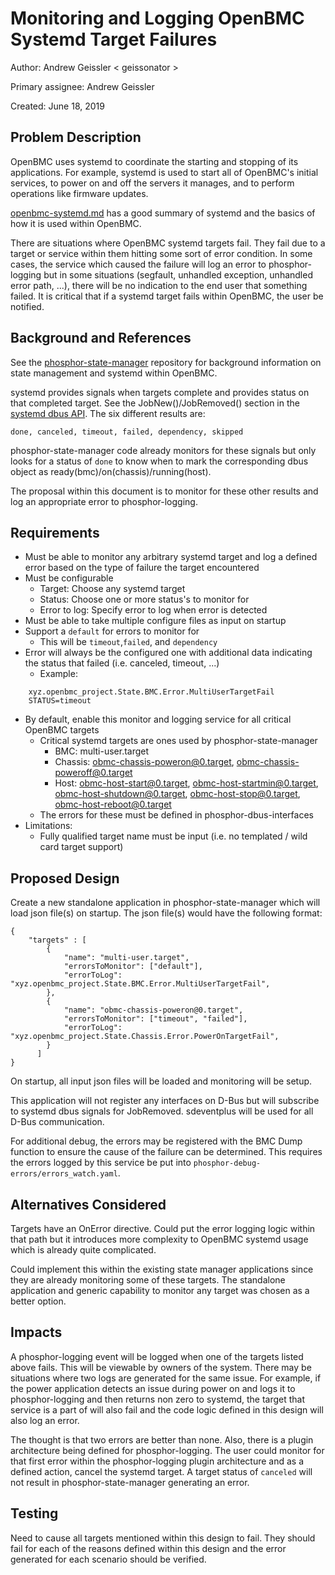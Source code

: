 # Monitoring and Logging OpenBMC Systemd Target Failures

Author: Andrew Geissler
  < geissonator >

  Primary assignee: Andrew Geissler

  Created: June 18, 2019

## Problem Description

OpenBMC uses systemd to coordinate the starting and stopping of its
applications. For example, systemd is used to start all of OpenBMC's initial
services, to power on and off the servers it manages, and to perform operations
like firmware updates.

[openbmc-systemd.md][1] has a good summary of systemd and the basics of how
it is used within OpenBMC.

There are situations where OpenBMC systemd targets fail. They fail due to a
target or service within them hitting some sort of error condition. In some
cases, the service which caused the failure will log an error to
phosphor-logging but in some situations (segfault, unhandled exception,
unhandled error path, ...), there will be no indication to the end user that
something failed. It is critical that if a systemd target fails within OpenBMC,
the user be notified.

## Background and References

See the [phosphor-state-manager][2] repository for background information on
state management and systemd within OpenBMC.

systemd provides signals when targets complete and provides status on that
completed target. See the JobNew()/JobRemoved() section in the [systemd dbus
API][3]. The six different results are:
```
done, canceled, timeout, failed, dependency, skipped
```

phosphor-state-manager code already monitors for these signals but only looks
for a status of `done` to know when to mark the corresponding dbus object
as ready(bmc)/on(chassis)/running(host).

The proposal within this document is to monitor for these other results and
log an appropriate error to phosphor-logging.

## Requirements

- Must be able to monitor any arbitrary systemd target and log a defined error
  based on the type of failure the target encountered
- Must be configurable
  - Target: Choose any systemd target
  - Status: Choose one or more status's to monitor for
  - Error to log: Specify error to log when error is detected
- Must be able to take multiple configure files as input on startup
- Support a `default` for errors to monitor for
  - This will be `timeout`,`failed`, and `dependency`
- Error will always be the configured one with additional data indicating the
  status that failed (i.e. canceled, timeout, ...)
  - Example:
```
    xyz.openbmc_project.State.BMC.Error.MultiUserTargetFail
    STATUS=timeout
```
- By default, enable this monitor and logging service for all critical OpenBMC
  targets
  - Critical systemd targets are ones used by phosphor-state-manager
    - BMC: multi-user.target
    - Chassis: obmc-chassis-poweron@0.target, obmc-chassis-poweroff@0.target
    - Host: obmc-host-start@0.target, obmc-host-startmin@0.target,
      obmc-host-shutdown@0.target, obmc-host-stop@0.target,
      obmc-host-reboot@0.target
  - The errors for these must be defined in phosphor-dbus-interfaces
- Limitations:
    - Fully qualified target name must be input (i.e. no templated / wild card
      target support)

## Proposed Design

Create a new standalone application in phosphor-state-manager which will load
json file(s) on startup. The json file(s) would have the following format:
```
{
    "targets" : [
        {
            "name": "multi-user.target",
            "errorsToMonitor": ["default"],
            "errorToLog": "xyz.openbmc_project.State.BMC.Error.MultiUserTargetFail",
        },
        {
            "name": "obmc-chassis-poweron@0.target",
            "errorsToMonitor": ["timeout", "failed"],
            "errorToLog": "xyz.openbmc_project.State.Chassis.Error.PowerOnTargetFail",
        }
      ]
}
```

On startup, all input json files will be loaded and monitoring will be setup.

This application will not register any interfaces on D-Bus but will subscribe
to systemd dbus signals for JobRemoved. sdeventplus will be used for all
D-Bus communication.

For additional debug, the errors may be registered with the BMC Dump function to
ensure the cause of the failure can be determined. This requires the errors
logged by this service be put into `phosphor-debug-errors/errors_watch.yaml`.

## Alternatives Considered

Targets have an OnError directive. Could put the error logging logic within that
path but it introduces more complexity to OpenBMC systemd usage which is already
quite complicated.

Could implement this within the existing state manager applications since they
are already monitoring some of these targets. The standalone application and
generic capability to monitor any target was chosen as a better option.

## Impacts

A phosphor-logging event will be logged when one of the targets listed above
fails. This will be viewable by owners of the system. There may be situations
where two logs are generated for the same issue. For example, if the power
application detects an issue during power on and logs it to phosphor-logging and
then returns non zero to systemd, the target that service is a part of will also
fail and the code logic defined in this design will also log an error.

The thought is that two errors are better than none. Also, there is a plugin
architecture being defined for phosphor-logging. The user could monitor for
that first error within the phosphor-logging plugin architecture and as a
defined action, cancel the systemd target. A target status of `canceled` will
not result in phosphor-state-manager generating an error.

## Testing
Need to cause all targets mentioned within this design to fail. They should fail
for each of the reasons defined within this design and the error generated for
each scenario should be verified.

[1]: https://github.com/openbmc/docs/blob/master/openbmc-systemd.md
[2]: https://github.com/openbmc/phosphor-state-manager
[3]: https://www.freedesktop.org/wiki/Software/systemd/dbus/

